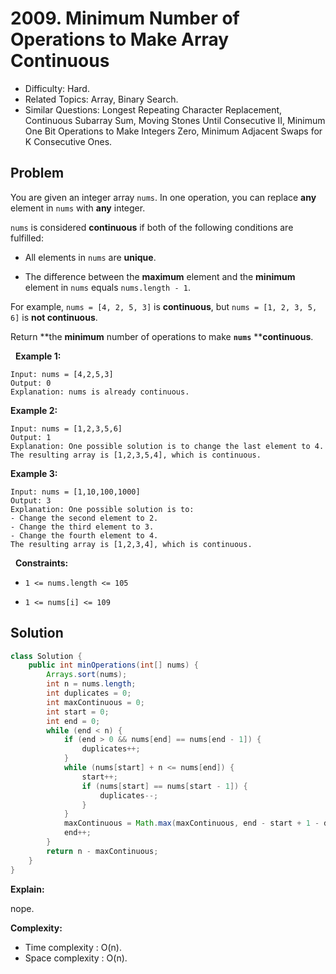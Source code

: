 # 2009. Minimum Number of Operations to Make Array Continuous

- Difficulty: Hard.
- Related Topics: Array, Binary Search.
- Similar Questions: Longest Repeating Character Replacement, Continuous Subarray Sum, Moving Stones Until Consecutive II, Minimum One Bit Operations to Make Integers Zero, Minimum Adjacent Swaps for K Consecutive Ones.

## Problem

You are given an integer array ```nums```. In one operation, you can replace **any** element in ```nums``` with **any** integer.

```nums``` is considered **continuous** if both of the following conditions are fulfilled:


	
- All elements in ```nums``` are **unique**.
	
- The difference between the **maximum** element and the **minimum** element in ```nums``` equals ```nums.length - 1```.


For example, ```nums = [4, 2, 5, 3]``` is **continuous**, but ```nums = [1, 2, 3, 5, 6]``` is **not continuous**.

Return **the **minimum** number of operations to make **```nums```** ******continuous****.

 
**Example 1:**

```
Input: nums = [4,2,5,3]
Output: 0
Explanation: nums is already continuous.
```

**Example 2:**

```
Input: nums = [1,2,3,5,6]
Output: 1
Explanation: One possible solution is to change the last element to 4.
The resulting array is [1,2,3,5,4], which is continuous.
```

**Example 3:**

```
Input: nums = [1,10,100,1000]
Output: 3
Explanation: One possible solution is to:
- Change the second element to 2.
- Change the third element to 3.
- Change the fourth element to 4.
The resulting array is [1,2,3,4], which is continuous.
```

 
**Constraints:**


	
- ```1 <= nums.length <= 105```
	
- ```1 <= nums[i] <= 109```



## Solution

```java
class Solution {
    public int minOperations(int[] nums) {
        Arrays.sort(nums);
        int n = nums.length;
        int duplicates = 0;
        int maxContinuous = 0;
        int start = 0;
        int end = 0;
        while (end < n) {
            if (end > 0 && nums[end] == nums[end - 1]) {
                duplicates++;
            }
            while (nums[start] + n <= nums[end]) {
                start++;
                if (nums[start] == nums[start - 1]) {
                    duplicates--;
                }
            }
            maxContinuous = Math.max(maxContinuous, end - start + 1 - duplicates);
            end++;
        }
        return n - maxContinuous;
    }
}
```

**Explain:**

nope.

**Complexity:**

* Time complexity : O(n).
* Space complexity : O(n).
